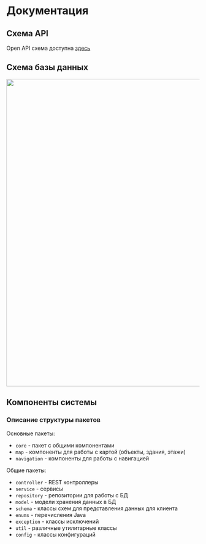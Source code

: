 # Документация

## Схема API
Open API схема доступна [здесь](api-schema.yaml)

## Схема базы данных
<img src="https://user-images.githubusercontent.com/36979003/222919825-a5fe799c-85af-4788-bd07-661806db6fdb.png" width="800" />

## Компоненты системы

### Описание структуры пакетов
Основные пакеты:
- `core` - пакет с общими компонентами
- `map` - компоненты для работы с картой (объекты, здания, этажи)
- `navigation` - компоненты для работы с навигацией

Общие пакеты:
- `controller` - REST контроллеры
- `service` - сервисы
- `repository` - репозитории для работы с БД
- `model` - модели хранения данных в БД
- `schema` - классы схем для представления данных для клиента
- `enums` - перечисления Java
- `exception` - классы исключений
- `util` - различные утилитарные классы
- `config` - классы конфигураций

